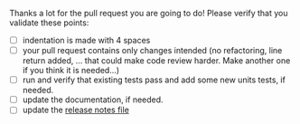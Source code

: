 Thanks a lot for the pull request you are going to do!
Please verify that you validate these points:

- [ ] indentation is made with 4 spaces
- [ ] your pull request contains only changes intended (no refactoring, line return added, ... that could make code review harder. Make another one if you think it is needed...)
- [ ] run and verify that existing tests pass and add some new units tests, if needed.
- [ ] update the documentation, if needed.
- [ ] update the [release notes file](../tree/master/doc/release-notes/NEXT.md)